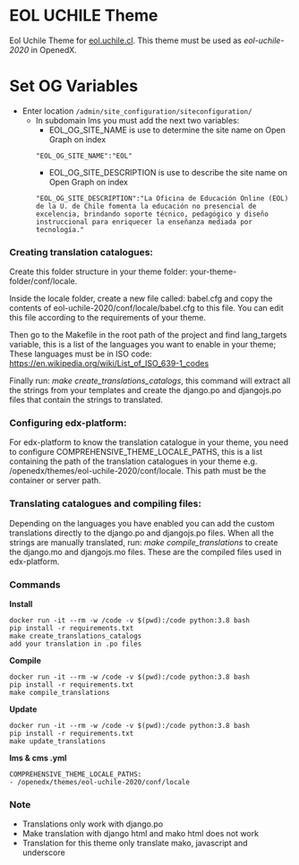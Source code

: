 # EOL UCHILE Theme

Eol Uchile Theme for [eol.uchile.cl](eol.uchile.cl). This theme must be used as *eol-uchile-2020* in OpenedX.

# Set OG Variables
- Enter location `/admin/site_configuration/siteconfiguration/`
    * In subdomain lms you must add the next two variables:
        * EOL_OG_SITE_NAME is use to determine the site name on Open Graph on index
        ```
        "EOL_OG_SITE_NAME":"EOL"
        ```
        * EOL_OG_SITE_DESCRIPTION is use to describe the site name on Open Graph on index
        ```
        "EOL_OG_SITE_DESCRIPTION":"La Oficina de Educación Online (EOL) de la U. de Chile fomenta la educación no presencial de excelencia, brindando soporte técnico, pedagógico y diseño instruccional para enriquecer la enseñanza mediada por tecnología."
        ```

### Creating translation catalogues:

Create this folder structure in your theme folder: your-theme-folder/conf/locale.

Inside the locale folder, create a new file called: babel.cfg and copy the contents of eol-uchile-2020/conf/locale/babel.cfg to this file. You can edit this file according to the requirements of your theme.

Then go to the Makefile in the root path of the project and find lang_targets variable, this is a list of the languages you want to enable in your theme; These languages must be in ISO code: https://en.wikipedia.org/wiki/List_of_ISO_639-1_codes

Finally run: *make create_translations_catalogs*, this command will extract all the strings from your templates and create the django.po and djangojs.po files that contain the strings to translated.

### Configuring edx-platform:

For edx-platform to know the translation catalogue in your theme, you need to configure COMPREHENSIVE_THEME_LOCALE_PATHS, this is a list containing the path of the translation catalogues in your theme e.g. /openedx/themes/eol-uchile-2020/conf/locale. This path must be the container or server path.

### Translating catalogues and compiling files:

Depending on the languages you have enabled you can add the custom translations directly to the django.po and djangojs.po files. When all the strings are manually translated, run: *make compile_translations* to create the django.mo and djangojs.mo files. These are the compiled files used in edx-platform.

### Commands

**Install**

    docker run -it --rm -w /code -v $(pwd):/code python:3.8 bash
    pip install -r requirements.txt
    make create_translations_catalogs
    add your translation in .po files

**Compile**

    docker run -it --rm -w /code -v $(pwd):/code python:3.8 bash
    pip install -r requirements.txt
    make compile_translations

**Update**

    docker run -it --rm -w /code -v $(pwd):/code python:3.8 bash
    pip install -r requirements.txt
    make update_translations

**lms & cms .yml**

    COMPREHENSIVE_THEME_LOCALE_PATHS:
    - /openedx/themes/eol-uchile-2020/conf/locale

### Note

- Translations only work with django.po
- Make translation with django html and mako html does not work
- Translation for this theme only translate mako, javascript and underscore